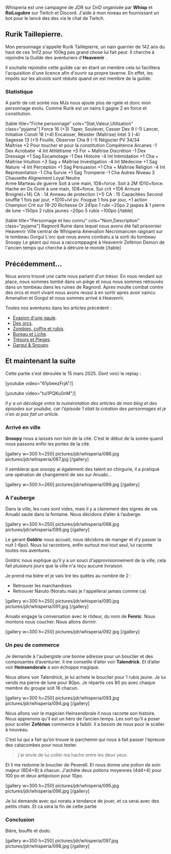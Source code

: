 Whisperia est une campagne de JDR sur DnD organisée par **Whisp** et **RoiLugubre** sur Twitch et Discord. 
J'aide à mon niveau en fournissant un bot pour le lancé des des via le chat de Twitch.

## Rurik Taillepierre.

Mon personnage s'appelle Rurik Taillepierre, un nain guerrier de 142 ans du haut de ces 1m12 pour 100kg pas grand chose lui fait peur. 
Il cherche à rejoindre la Guilde des aventuriers d'__Heavenrir__ .

Il souhaite rejoindre cette guilde car en étant un membre cela
lui facilitera l'acquisition d'une licence afin d'ouvrir sa propre taverne.
En effet, les impôts sur les alcools sont réduits quand on est membre de la guilde.

### Statistique

A partir de cet soirée nos MJs nous ajoute plus de rgele et donc mon personnage evolu. Comme Rurik est un nains il gagne 2 en force et constitution.

[table title="Fiche personnage" cols="Stat,Valeur,Utilisation" class="pyjama"]
Force	16 (+3)	Taper, Soulever, Casser
Dex	9 (-1)	Lancer, Initiative
Consti	18 (+4)	Encaisser, Résister (Maîtrise)
Intel	3 (-4)	 
Sagesse	13 (+1)	Fouille, Observer
Cha	9 (-1)	Négocier
PV	34/34	 
Maîtrise	+2	Pour toucher et pour la constitution
Compétence
Arcanes	-1	Dex
Acrobatie	-4	Int	
Athlétisme	+5	For + Maîtrise
Discrétion	-1	Dex	
Dressage	+1	Sag	
Escamotage	-1	Dex	
Histoire	-4	Int	
Intimidation	+1	Cha + Maîtrise
Intuition	+3	Sag + Maîtrise
Investigation	-4	Int
Médecine	+1	Sag
Nature	-4	Int
Perception	+1	Sag
Persuasion	+1	Cha + Maîtrise
Religion	-4	Int
Représentation	-1	Cha
Survie	+1	Sag
Tromperie	-1	Cha
Autres
Niveau	3	Chausette
Alignement	Loyal Neutre	 
Arme	Marteau de guerre	Soit à une main, 1D8+force. Soit à 2M 1D10+force.
	Hache en Os Givré	à une main, 1D8+force. Sur crit +1D6
Armure	Broigne(+14)	CA : 14
	Anneau de protection (+1)	CA : 15
Capacitées	Second souffle	1 fois par jour, +1D10+lvl pv.
	Fougue	1 fois par jour, +1 action
	Champion	Crit sur 19-20
Richesse	Or	241po
	1 rubi	~20po
	2 jaspes & 1 pierre de lune	~150po
	2 rubis jaunes	~20po
	5 rubis	~100po
[/table]

[table title="Personnage et lieu connu" cols="Nom,Description" class="pyjama"]
Ragnord	Ruine dans lequel nous avons été fait prisonnier
Heavenrir	Ville central de Whisperia
Amenalion	Necromancien raignant sur le tombeau
Gorgul	L'orc que nous avons combatu a la sorti du tombeau
Snoopy	Le géant qui nous a raccomppagné à Heavenrir
Zeférion	Demon de l'ancien temps qui cherche à détruire le monde
[/table]

## Précédemment...

Nous avons trouvé une carte nous parlant d'un trésor. En nous rendant sur place, nous sommes tombé dans un piège
et nous nous sommes retrouvés dans un tombeau dans les ruines de Ragnord. 
Apres moulte combat contre des orcs et mort vivant nous avons reussi à en sortir apres avoir vaincu Amenalion et Gorgul et nous sommes arrivé à Heavenrir.

Toutes nos aventures dans les articles précédent :
* [Évasion d'une gaule](2024/whisperia-1-evasion-d-une-gaule.html). 
* [Des orcs](2024/whisperia-2-orcs-et-chaussette.html). 
* [Zombies, coffre et rubis](2025/whisperia-3-zombis-coffres-rubis.html). 
* [Bureau et Liche](2025/whisperia-4-bureau-liche.html). 
* [Trésors et Pieges](2025/whisperia-5-tresors-pieges.html). 
* [Gargul & Snoupy](2025/whisperia-6-gorgul-snoopy.html). 

## Et maintenant la suite

Cette partie s'est déroulée le 15 mars 2025. Dont voici le replay :

[youtube video="61ybeezFrjA"/]

[youtube video="tui1PQKu0nM"/]

*Il y a un décalage entre la numérotation des articles de mon blog et des épisodes sur youtube, car l'épisode 1 était la création des personnages et je n'en ai pas fait un article.*

### Arrivé en ville

**Snoopy** nous a laissés non loin de la cité. C’est le début de la soirée quand nous passons enfin les portes de la cité.

[gallery w=300 h=250]
pictures/jdr/whisperia/086.jpg
pictures/jdr/whisperia/087.jpg
[/gallery]

Il semblerai que snoopy ai également des talent en chirgurie, il a pratiqué une opération de changement de sex sur Anuabi...

[gallery w=300 h=260]
pictures/jdr/whisperia/099.jpg
[/gallery]

### A l'auberge

Dans la ville, les rues sont vides, mais il y a clairement des signes de vie. Anuabi saute dans la fontaine. 
Nous décidons d’aller à l’auberge. 

[gallery w=300 h=250]
pictures/jdr/whisperia/088.jpg
pictures/jdr/whisperia/089.jpg
[/gallery]

Le gérant **Goldric** nous accueil, nous décidons de manger et d’y passer la nuit (-6po). 
Nous lui racontons, enfin surtout moi tout seul, lui raconte toutes nos aventures. 

Goldric nous explique qu’il y a un souci d'approvisionnement de la ville, cela fait plusieurs jours que la ville n'a reçu aucune livraison.

Je prend ma bière et je vais lire les quêtes au nombre de 2 :
* Retrouver les marchandises
* Retrouver Naruto (Noratu mais je l'appellerai jamais comme ca)

[gallery w=300 h=250]
pictures/jdr/whisperia/090.jpg
pictures/jdr/whisperia/091.jpg
[/gallery]

Anuabi engage la conversation avec le rôdeur, du nom de **Fenric**. Nous montons nous coucher. Nous allons dormir.

[gallery w=300 h=250]
pictures/jdr/whisperia/092.jpg
[/gallery]

### Un peu de commerce

Je demande à l'aubergiste une bonne adresse pour un bouclier et des composantes d’aventurier. Il me conseille d’aller voir **Talendrick**. Et d’aller voir **Heinsendorale** a son échoppe magique. 

Nous allons voir Talendrick, je lui achete le bouclier pour 1 rubis jaune. Je lui vends ma pierre de lune pour 80po. Je répartis ces 80 po avec chaque membre du groupe soit 16 chacun. 

[gallery w=300 h=250]
pictures/jdr/whisperia/093.jpg
pictures/jdr/whisperia/094.jpg
[/gallery]

Nous allons voir le magicien Heinsendorale il nous raconte son histoire. Nous apprenons qu’il est un héro de l’ancien temps. Les sort qu’il a poser pour sceller **Zeférion** commence à faiblir. Il a besoin de nous pour le sceller à nouveau. 

C’est lui qui a fait qu’on trouve le parchemin qui nous à fait passer l'épreuve des catacombes pour nous tester.
> j'ai envie de lui coller ma hache entre les deux yeux.

Et il me redonne le bouclier de Peverell. Et nous donne une potion de soin majeur (8D4+8) à chacun. J'achète deux potions moyennes (4d4+4) pour 100 po et deux antipoison pour 10po.

[gallery w=300 h=250]
pictures/jdr/whisperia/095.jpg
pictures/jdr/whisperia/096.jpg
[/gallery]

Je lui demande avec qui noratu a tendance de jouer, et ca serai avec des petits chats. Et ca sera la fin de cette partie

### Conclusion

Bière, bouffe et dodo.

[gallery w=350 h=250]
pictures/jdr/whisperia/097.jpg
pictures/jdr/whisperia/098.jpg
[/gallery]

